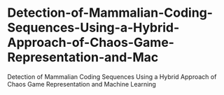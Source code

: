 # Detection-of-Mammalian-Coding-Sequences-Using-a-Hybrid-Approach-of-Chaos-Game-Representation-and-Mac
Detection of Mammalian Coding Sequences Using a Hybrid Approach of Chaos Game Representation and Machine Learning
